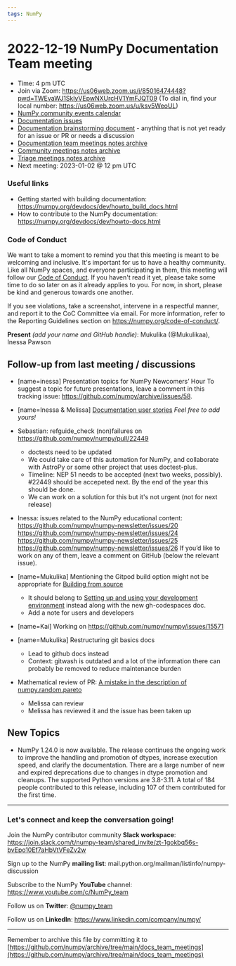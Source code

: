 ```yaml
---
tags: NumPy
---
```


# 2022-12-19 NumPy Documentation Team meeting

- Time: 4 pm UTC
- Join via Zoom: https://us06web.zoom.us/j/85016474448?pwd=TWEvaWJ1SklyVEpwNXUrcHV1YmFJQT09 (To dial in, find your local number: https://us06web.zoom.us/u/ksv5WeoUL)
- [NumPy community events calendar](https://scientific-python.org/calendars/)
- [Documentation issues](https://github.com/numpy/numpy/labels/04%20-%20Documentation)
- [Documentation brainstorming document](https://hackmd.io/RdtnQZpLRZqgNRe4gaJ0SA) - anything that is not yet ready for an issue or PR or needs a discussion
- [Documentation team meetings notes archive](https://github.com/numpy/archive/tree/main/docs_team_meetings)
- [Community meetings notes archive](https://github.com/numpy/archive/tree/main/community_meetings)
- [Triage meetings notes archive](https://github.com/numpy/archive/tree/master/triage_meetings)
- Next meeting: 2023-01-02 @ 12 pm UTC

### Useful links

- Getting started with building documentation: https://numpy.org/devdocs/dev/howto_build_docs.html
- How to contribute to the NumPy documentation: https://numpy.org/devdocs/dev/howto-docs.html



### Code of Conduct

We want to take a moment to remind you that this meeting is meant to be welcoming and inclusive. It's important for us to have a healthy community. Like all NumPy spaces, and everyone participating in them, this meeting will follow our [Code of Conduct](https://numpy.org/code-of-conduct/). If you haven't read it yet, please take some time to do so later on as it already applies to you. For now, in short, please be kind and generous towards one another. 

If you see violations, take a screenshot, intervene in a respectful manner, and report it to the CoC Committee via email. For more information, refer to the Reporting Guidelines section on https://numpy.org/code-of-conduct/.

**Present** *(add your name and GitHub handle)*: Mukulika (@Mukulikaa), Inessa Pawson


## Follow-up from last meeting / discussions

- [name=inessa] Presentation topics for NumPy Newcomers’ Hour 
To suggest a topic for future presentations, leave a comment in this tracking issue: https://github.com/numpy/archive/issues/58.

- [name=Inessa & Melissa] [Documentation user stories](https://github.com/numpy/numpy/issues/22089)
    *Feel free to add yours!*

- Sebastian: refguide_check (non)failures on https://github.com/numpy/numpy/pull/22449
    - doctests need to be updated
    - We could take care of this automation for NumPy, and collaborate with AstroPy or some other project that uses doctest-plus.
    - Timeline: NEP 51 needs to be accepted (next two weeks, possibly). #22449 should be accepeted next. By the end of the year this should be done.
    - We can work on a solution for this but it's not urgent (not for next release)

- Inessa: issues related to the NumPy educational content:
https://github.com/numpy/numpy-newsletter/issues/20
https://github.com/numpy/numpy-newsletter/issues/24
https://github.com/numpy/numpy-newsletter/issues/25
https://github.com/numpy/numpy-newsletter/issues/26
If you’d like to work on any of them, leave a comment on GitHub (below the relevant issue).

- [name=Mukulika] Mentioning the Gitpod build option might not be appropriate for [Building from source](https://numpy.org/devdocs/user/building.html#building-from-source) 
    - It should belong to [Setting up and using your development environment](https://numpy.org/devdocs/dev/development_environment.html) instead along with the new gh-codespaces doc.
    - Add a note for users and developers

- [name=Kai] Working on https://github.com/numpy/numpy/issues/15571

- [name=Mukulika] Restructuring git basics docs
    - Lead to github docs instead
    - Context: gitwash is outdated and a lot of the information there can probably be removed to reduce maintenance burden

- Mathematical review of PR: [A mistake in the description of numpy.random.pareto](https://github.com/numpy/numpy/issues/22701)
    - Melissa can review
    - Melissa has reviewed it and the issue has been taken up 

## New Topics
- NumPy 1.24.0 is now available.
The release continues the ongoing work to improve the handling and promotion of dtypes, increase execution speed, and clarify the documentation. There are a large number of new and expired deprecations due to changes in dtype promotion and cleanups.
The supported Python versions are 3.8-3.11.
A total of 184 people contributed to this release, including 107 of them contributed for the first time.


---

### Let's connect and keep the conversation going!
Join the NumPy contributor community **Slack workspace**: https://join.slack.com/t/numpy-team/shared_invite/zt-1gokbq56s-bvEpo10Ef7aHbVtVFeZv2w

Sign up to the NumPy **mailing list**: mail.python.org/mailman/listinfo/numpy-discussion

Subscribe to the NumPy **YouTube** channel: https://www.youtube.com/c/NumPy_team

Follow us on **Twitter**: [@numpy_team](https://twitter.com/numpy_team)

Follow us on **LinkedIn**: https://www.linkedin.com/company/numpy/

---
Remember to archive this file by committing it to 
[https://github.com/numpy/archive/tree/main/docs_team_meetings](https://github.com/numpy/archive/tree/main/docs_team_meetings)

